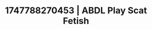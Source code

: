 ---
categories:
- Alt aesthetic girls
- Sensory play
- Consent-based play
- Pierced & proud
- Lover's breath
image: /assets/images/1747788270453.webp
layout: post
seo:
  description: Featured content with premium ABDL Play, Scat Fetish. HD images available.
  keywords: ABDL Play, Scat Fetish
  og_image: /assets/images/1747788270453.webp
  schema_type: VisualArtwork
tags:
- ABDL Play
- '#1747788270453'
- Scat Fetish
title: 1747788270453 | ABDL Play Scat Fetish
---